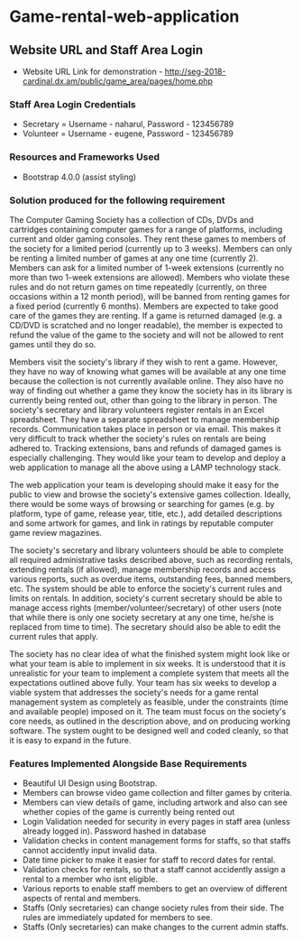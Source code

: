 # Game-rental-web-application

## Website URL and Staff Area Login
- Website URL Link for demonstration - http://seg-2018-cardinal.dx.am/public/game_area/pages/home.php

### Staff Area Login Credentials
- Secretary = Username - naharul, Password - 123456789
- Volunteer = Username - eugene, Password - 123456789

### Resources and Frameworks Used
- Bootstrap 4.0.0 (assist styling)

### Solution produced for the following requirement
The Computer Gaming Society has a collection of CDs, DVDs and cartridges containing computer games for a range of platforms, including current and older gaming consoles. They rent these games to members of the society for a limited period (currently up to 3 weeks). Members can only be renting a limited number of games at any one time (currently 2). Members can ask for a limited number of 1-week extensions (currently no more than two 1-week extensions are allowed). Members who violate these rules and do not return games on time repeatedly (currently, on three occasions within a 12 month period), will be banned from renting games for a fixed period (currently 6 months). Members are expected to take good care of the games they are renting. If a game is returned damaged (e.g. a CD/DVD is scratched and no longer readable), the member is expected to refund the value of the game to the society and will not be allowed to rent games until they do so.

Members visit the society's library if they wish to rent a game. However, they have no way of knowing what games will be available at any one time because the collection is not currently available online. They also have no way of finding out whether a game they know the society has in its library is currently being rented out, other than going to the library in person. The society's secretary and library volunteers register rentals in an Excel spreadsheet. They have a separate spreadsheet to manage membership records. Communication takes place in person or via email. This makes it very difficult to track whether the society's rules on rentals are being adhered to. Tracking extensions, bans and refunds of damaged games is especially challenging. They would like your team to develop and deploy a web application to manage all the above using a LAMP technology stack.

The web application your team is developing should make it easy for the public to view and browse the society's extensive games collection. Ideally, there would be some ways of browsing or searching for games (e.g. by platform, type of game, release year, title, etc.), add detailed descriptions and some artwork for games, and link in ratings by reputable computer game review magazines.

The society's secretary and library volunteers should be able to complete all required administrative tasks described above, such as recording rentals, extending rentals (if allowed), manage membership records and access various reports, such as overdue items, outstanding fees, banned members, etc. The system should be able to enforce the society's current rules and limits on rentals. In addition, society's current secretary should be able to manage access rights (member/volunteer/secretary) of other users (note that while there is only one society secretary at any one time, he/she is replaced from time to time). The secretary should also be able to edit the current rules that apply.

The society has no clear idea of what the finished system might look like or what your team is able to implement in six weeks. It is understood that it is unrealistic for your team to implement a complete system that meets all the expectations outlined above fully. Your team has six weeks to develop a viable system that addresses the society's needs for a game rental management system as completely as feasible, under the constraints (time and available people) imposed on it. The team must focus on the society's core needs, as outlined in the description above, and on producing working software. The system ought to be designed well and coded cleanly, so that it is easy to expand in the future.

### Features Implemented Alongside Base Requirements
- Beautiful UI Design using Bootstrap.
- Members can browse video game collection and filter games by criteria.
- Members can view details of game, including artwork and also can see whether copies of the game is currently being rented out
- Login Validation needed for security in every pages in staff area (unless already logged in). Password hashed in database
- Validation checks in content management forms for staffs, so that staffs cannot accidently input invalid data.
- Date time picker to make it easier for staff to record dates for rental.
- Validation checks for rentals, so that a staff cannot accidently assign a rental to a member who isnt eligible.
- Various reports to enable staff members to get an overview of different aspects of rental and members.
- Staffs (Only secretaries) can change society rules from their side. The rules are immediately updated for members to see.
- Staffs (Only secretaries) can make changes to the current admin staffs.


  
